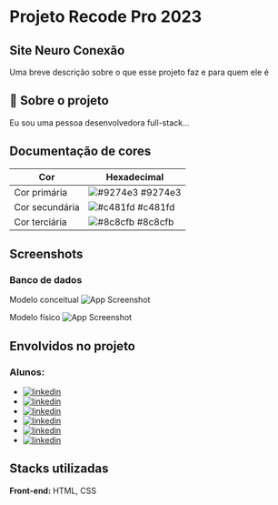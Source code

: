 
# Projeto Recode Pro 2023
## Site Neuro Conexão

Uma breve descrição sobre o que esse projeto faz e para quem ele é


## 🚀 Sobre o projeto
Eu sou uma pessoa desenvolvedora full-stack...

## Documentação de cores

| Cor               | Hexadecimal                                                |
| ----------------- | ---------------------------------------------------------------- |
| Cor primária       | ![#9274e3](https://via.placeholder.com/10/9274e3?text=+) #9274e3 |
| Cor secundária       | ![#c481fd](https://via.placeholder.com/10/c481fd?text=+) #c481fd |
| Cor terciária       | ![#8c8cfb](https://via.placeholder.com/10/8c8cfb?text=+) #8c8cfb |

## Screenshots
### Banco de dados 

Modelo conceitual
![App Screenshot](https://via.placeholder.com/468x300?text=App+Screenshot+Here)

Modelo físico
![App Screenshot](https://via.placeholder.com/468x300?text=App+Screenshot+Here)

## Envolvidos no projeto
### Alunos: 
- [![linkedin](https://img.shields.io/badge/linkedin-0A66C2?style=for-the-badge&logo=linkedin&logoColor=white)](https://www.linkedin.com/)
- [![linkedin](https://img.shields.io/badge/linkedin-0A66C2?style=for-the-badge&logo=linkedin&logoColor=white)](https://www.linkedin.com/)
- [![linkedin](https://img.shields.io/badge/linkedin-0A66C2?style=for-the-badge&logo=linkedin&logoColor=white)](https://www.linkedin.com/)
- [![linkedin](https://img.shields.io/badge/linkedin-0A66C2?style=for-the-badge&logo=linkedin&logoColor=white)](https://www.linkedin.com/)
- [![linkedin](https://img.shields.io/badge/linkedin-0A66C2?style=for-the-badge&logo=linkedin&logoColor=white)](https://www.linkedin.com/)
- [![linkedin](https://img.shields.io/badge/linkedin-0A66C2?style=for-the-badge&logo=linkedin&logoColor=white)](https://www.linkedin.com/)


## Stacks utilizadas

**Front-end:** HTML, CSS